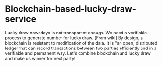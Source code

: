 # Blockchain-based-lucky-draw-service
Lucky draw nowadays is not transparent enough. We need a verifiable process to generate number for lucky draw. [From wiki] By design, a blockchain is resistant to modification of the data. It is "an open, distributed ledger that can record transactions between two parties efficiently and in a verifiable and permanent way. Let's combine blockchain and lucky draw and make us winner for next party!
